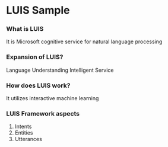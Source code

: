 # LUIS Sample

### What is LUIS
It is Microsoft cognitive service for natural language processing

### Expansion of LUIS?
Language Understanding Intelligent Service

### How does LUIS work?
It utilizes interactive machine learning

### LUIS Framework aspects
1. Intents
2. Entities
3. Utterances

